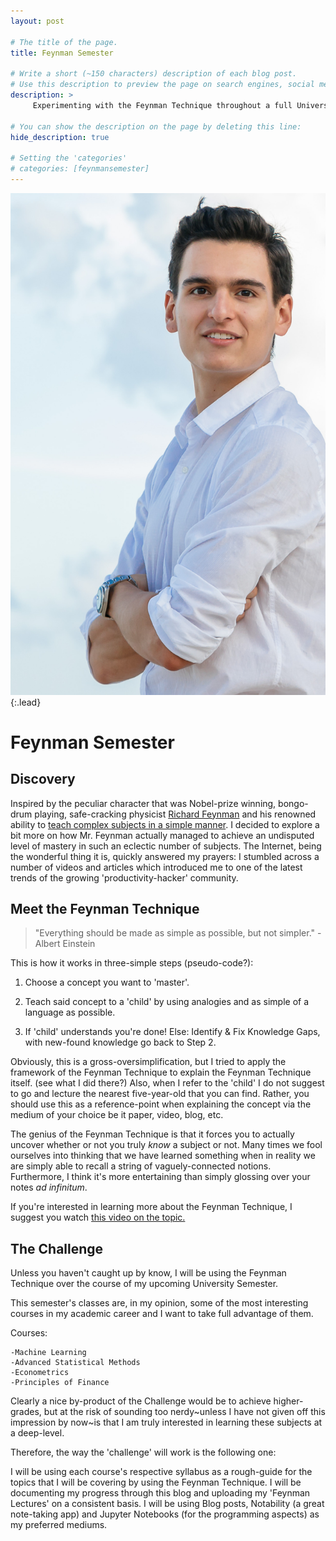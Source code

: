 ```yaml
---
layout: post

# The title of the page.
title: Feynman Semester

# Write a short (~150 characters) description of each blog post.
# Use this description to preview the page on search engines, social media, etc.
description: >
     Experimenting with the Feynman Technique throughout a full University semester.

# You can show the description on the page by deleting this line:
hide_description: true

# Setting the 'categories' 
# categories: [feynmansemester]
---
```


![Full-width image](/assets/img/IMG_1322.JPG){:.lead}

# Feynman Semester

## Discovery

Inspired by the peculiar character that was Nobel-prize winning, bongo-drum playing, safe-cracking physicist [Richard Feynman](http://www.feynman.com/ "Richard P. Feynman") and his renowned ability to [teach complex subjects in a simple manner](https://www.gatesnotes.com/Education/The-Best-Teacher-I-Never-Had "Take it from Bill Gates."). 
I decided to explore a bit more on how Mr. Feynman actually managed to achieve an undisputed level of mastery in such an eclectic number of subjects.
The Internet, being the wonderful thing it is, quickly answered my prayers: I stumbled across a number of videos and articles which introduced me to one of the latest trends of the growing 'productivity-hacker' community.

## Meet the Feynman Technique

> "Everything should be made as simple as possible, but not simpler." -Albert Einstein

This is how it works in three-simple steps (pseudo-code?):

1. Choose a concept you want to 'master'.

2. Teach said concept to a 'child' by using analogies and as simple of a language as possible.

3. If 'child' understands you're done! Else: Identify & Fix Knowledge Gaps, with new-found knowledge go back to Step 2.

Obviously, this is a gross-oversimplification, but I tried to apply the framework of the Feynman Technique to explain the Feynman Technique itself. (see what I did there?)
Also, when I refer to the 'child' I do not suggest to go and lecture the nearest five-year-old that you can find. Rather, you should use this as a reference-point when explaining the concept via the medium of your choice be it paper, video, blog, etc. 

The genius of the Feynman Technique is that it forces you to actually uncover whether or not you truly *know* a subject or not. Many times we fool ourselves into thinking that we have learned something when in reality we are simply able to recall a string of vaguely-connected notions. Furthermore, I think it's more entertaining than simply glossing over your notes *ad infinitum*.

If you're interested in learning more about the Feynman Technique, I suggest you watch [this video on the topic.](https://www.youtube.com/watch?v=MlJdMr3O5J4)

## The Challenge

Unless you haven't caught up by know, I will be using the Feynman Technique over the course of my upcoming University Semester. 

This semester's classes are, in my opinion, some of the most interesting courses in my academic career and I want to take full advantage of them. 

Courses:

    -Machine Learning
    -Advanced Statistical Methods
    -Econometrics
    -Principles of Finance

Clearly a nice by-product of the Challenge would be to achieve higher-grades, but at the risk of sounding too nerdy~unless I have not given off this impression by now~is that I am truly interested in learning these subjects at a deep-level.

Therefore, the way the 'challenge' will work is the following one: 

I will be using each course's respective syllabus as a rough-guide for the topics that I will be covering by using the Feynman Technique. I will be documenting my progress through this blog and uploading my 'Feynman Lectures' on a consistent basis. I will be using Blog posts, Notability (a great note-taking app) and Jupyter Notebooks (for the programming aspects) as my preferred mediums.






